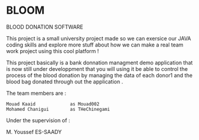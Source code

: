 # BLOOM
BLOOD DONATION SOFTWARE

This project is a small university project made so we can exersice our JAVA coding skills and explore more stuff about how we can make a real team work project using 
this cool platform !

This project basically is a bank donnation managment demo application that is now still under developpment that you will using it be able to control the process of the 
blood donation by managing the data of each donor1 and the blood bag donated through out the application .

The team members are :

    Mouad Kaaid             as Mouad002
    Mohamed Chanigui        as THeChinegami

Under the supervision of :

M. Youssef ES-SAADY 
